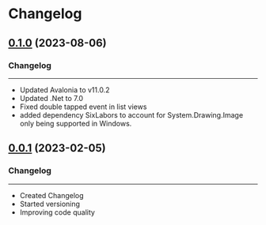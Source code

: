 # Changelog

## [0.1.0]() (2023-08-06)
### Changelog
****
- Updated Avalonia to v11.0.2
- Updated .Net to 7.0
- Fixed double tapped event in list views
- added dependency SixLabors to account for System.Drawing.Image 
only being supported in Windows.

## [0.0.1](https://gitlab.com/cmcglownjr/playlistbuilder/-/releases/0.0.1) (2023-02-05)

### Changelog
****
- Created Changelog
- Started versioning
- Improving code quality